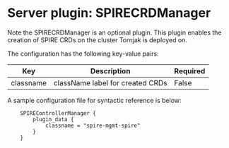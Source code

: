 # Server plugin: SPIRECRDManager

Note the SPIRECRDManager is an optional plugin. This plugin enables the creation of SPIRE CRDs on the cluster Tornjak is deployed on.

The configuration has the following key-value pairs:

| Key        | Description                      | Required            |
| ---------- | -------------------------------- | ------------------- |
| classname  | className label for created CRDs | False               |

A sample configuration file for syntactic reference is below:

```hcl
    SPIREControllerManager {
        plugin_data {
            classname = "spire-mgmt-spire"
        }
    }
```
